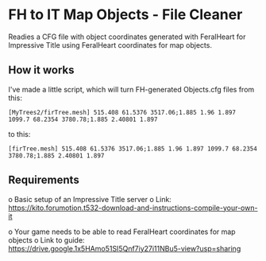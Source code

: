 # FH to IT Map Objects - File Cleaner
Readies a CFG file with object coordinates generated with FeralHeart for Impressive Title using FeralHeart coordinates for map objects.

## How it works
I've made a little script, which will turn FH-generated Objects.cfg files from this:

`[MyTrees2/firTree.mesh]
515.408 61.5376 3517.06;1.885 1.96 1.897
1099.7 68.2354 3780.78;1.885 2.40801 1.897`


 to this:
 
`[firTree.mesh]
515.408 61.5376 3517.06;1.885 1.96 1.897
1099.7 68.2354 3780.78;1.885 2.40801 1.897`

## Requirements
 o	Basic setup of an Impressive Title server
	o	Link: https://kito.forumotion.t532-download-and-instructions-compile-your-own-it
	
 o	Your game needs to be able to read FeralHeart coordinates for map objects
	o	Link to guide: https://drive.google.1x5HAmo51SI5Qnf7iy27i11NBu5-view?usp=sharing
  
  
